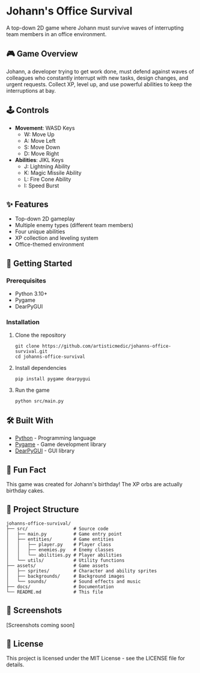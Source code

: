 
# Johann's Office Survival

A top-down 2D game where Johann must survive waves of interrupting team members in an office environment.

## 🎮 Game Overview

Johann, a developer trying to get work done, must defend against waves of colleagues who constantly interrupt with new tasks, design changes, and urgent requests. Collect XP, level up, and use powerful abilities to keep the interruptions at bay.

## 🕹️ Controls

- **Movement**: WASD Keys
  - W: Move Up
  - A: Move Left
  - S: Move Down
  - D: Move Right
- **Abilities**: JIKL Keys
  - J: Lightning Ability
  - K: Magic Missile Ability
  - L: Fire Cone Ability
  - I: Speed Burst

## ✨ Features

- Top-down 2D gameplay
- Multiple enemy types (different team members)
- Four unique abilities
- XP collection and leveling system
- Office-themed environment

## 🚀 Getting Started

### Prerequisites

- Python 3.10+
- Pygame
- DearPyGUI

### Installation

1. Clone the repository
   ```
   git clone https://github.com/artisticmedic/johanns-office-survival.git
   cd johanns-office-survival
   ```

2. Install dependencies
   ```
   pip install pygame dearpygui
   ```

3. Run the game
   ```
   python src/main.py
   ```

## 🛠️ Built With

- [Python](https://www.python.org/) - Programming language
- [Pygame](https://www.pygame.org/) - Game development library
- [DearPyGUI](https://github.com/hoffstadt/DearPyGUI) - GUI library

## 🎂 Fun Fact

This game was created for Johann's birthday! The XP orbs are actually birthday cakes.

## 📁 Project Structure

```
johanns-office-survival/
├── src/                 # Source code
│   ├── main.py          # Game entry point
│   ├── entities/        # Game entities
│   │   ├── player.py    # Player class
│   │   ├── enemies.py   # Enemy classes
│   │   └── abilities.py # Player abilities
│   └── utils/           # Utility functions
├── assets/              # Game assets
│   ├── sprites/         # Character and ability sprites
│   ├── backgrounds/     # Background images
│   └── sounds/          # Sound effects and music
├── docs/                # Documentation
└── README.md            # This file
```

## 📸 Screenshots

[Screenshots coming soon]

## 📄 License

This project is licensed under the MIT License - see the LICENSE file for details.

